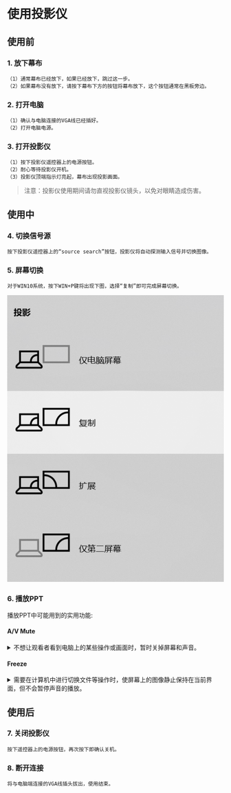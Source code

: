 **使用投影仪**
===================


## **使用前** ##

### **1. 放下幕布** ###

    （1）通常幕布已经放下，如果已经放下，跳过这一步。
    （2）如果幕布没有放下，请按下幕布下方的按钮将幕布放下，这个按钮通常在黑板旁边。

### **2. 打开电脑** ###

    （1）确认与电脑连接的VGA线已经插好。
    （2）打开电脑电源。

### **3. 打开投影仪** ###

    （1）按下投影仪遥控器上的电源按钮。
    （2）耐心等待投影仪开机。
    （3）投影仪顶端指示灯亮起，幕布出现投影画面。
> 注意：投影仪使用期间请勿直视投影仪镜头，以免对眼睛造成伤害。

## **使用中** ##
### **4. 切换信号源** ###    
    按下投影仪遥控器上的“source search”按钮，投影仪将自动探测输入信号并切换图像。

### **5. 屏幕切换** ### 
    对于WIN10系统，按下WIN+P键将出现下图，选择“复制”即可完成屏幕切换。
![avatar](images/屏幕切换.png)

### **6. 播放PPT** ### 
播放PPT中可能用到的实用功能:
#### **A/V Mute** ####
<details>
  <summary>不想让观看者看到电脑上的某些操作或画面时，暂时关掉屏幕和声音。</summary>
  <p>

    （1）按下遥控器上的“A/V Mute”按钮，暂时隐藏屏幕画面和声音。
    （2）再次按下“A/V Mute”按钮，恢复画面和声音。
  </p>

</details>

#### **Freeze** ####
<details>
  <summary>需要在计算机中进行切换文件等操作时，使屏幕上的图像静止保持在当前界面，但不会暂停声音的播放。</summary>
  <p>
  

    （1）按下遥控器上的“Freeze”按钮，屏幕将开始静止。
    （2）再次按下“Freeze”按钮，屏幕将恢复到当前界面。
  </p>
</details>

## **使用后** ##
### **7. 关闭投影仪** ### 
    按下遥控器上的电源按钮，再次按下即确认关机。

### **8. 断开连接** ### 
    将与电脑端连接的VGA线插头拔出，使用结束。
